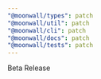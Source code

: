 ```yaml
---
"@moonwall/types": patch
"@moonwall/util": patch
"@moonwall/cli": patch
"@moonwall/docs": patch
"@moonwall/tests": patch
---
```


Beta Release
